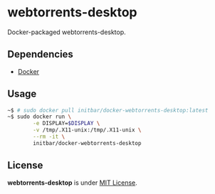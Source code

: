 # webtorrents-desktop

Docker-packaged webtorrents-desktop.

## Dependencies

- [Docker](https://docs.docker.com)

## Usage

```bash
~$ # sudo docker pull initbar/docker-webtorrents-desktop:latest
~$ sudo docker run \
        -e DISPLAY=$DISPLAY \
        -v /tmp/.X11-unix:/tmp/.X11-unix \
        --rm -it \
        initbar/docker-webtorrents-desktop
```

## License

**webtorrents-desktop** is under [MIT License](./LICENSE.md).
